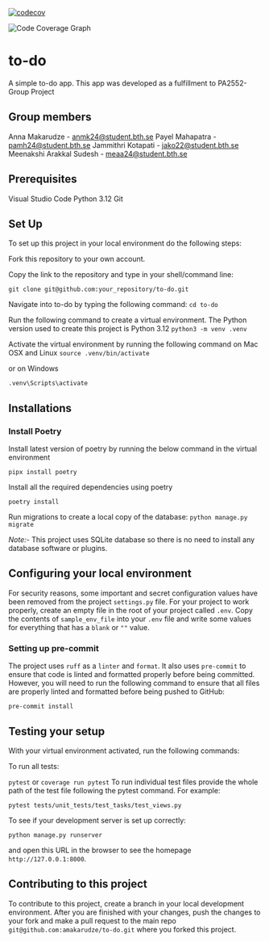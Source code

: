 
[![codecov](https://codecov.io/gh/amakarudze/to-do/graph/badge.svg?token=HPslvKVFkW)](https://codecov.io/gh/amakarudze/to-do)

![Code Coverage Graph](https://codecov.io/gh/amakarudze/to-do/graphs/tree.svg?token=HPslvKVFkW)

# to-do
A simple to-do app. This app was developed as a fulfillment to PA2552-Group Project
## Group members
Anna Makarudze - anmk24@student.bth.se
Payel Mahapatra - pamh24@student.bth.se
Jammithri Kotapati - jako22@student.bth.se
Meenakshi Arakkal Sudesh - meaa24@student.bth.se

## Prerequisites
Visual Studio Code
Python 3.12
Git

## Set Up
To set up this project in your local environment do the following steps:

Fork this repository to your own account.

Copy the link to the repository and type in your shell/command line:

```git clone git@github.com:your_repository/to-do.git```

Navigate into to-do by typing the following command:
```cd to-do```

Run the following command to create a virtual environment. The Python version used to create this project is Python 3.12
```python3 -m venv .venv```

Activate the virtual environment by running the following command on Mac OSX and Linux
```source .venv/bin/activate```

or on Windows

```.venv\Scripts\activate```

## Installations

### Install Poetry
Install latest version of poetry by running the below command in the virtual environment

```pipx install poetry```


Install all the required dependencies using poetry

```poetry install```


Run migrations to create a local copy of the database:
```python manage.py migrate```

*Note:*- This project uses SQLite database so there is no need to install any database software or plugins.

## Configuring your local environment
For security reasons, some important and secret configuration values have been removed from the project `settings.py`
file. For your project to work properly, create an empty file in the root of your project called `.env`. Copy the
contents of `sample_env_file` into your `.env` file and write some values for everything that has a `blank` or `""` value.

### Setting up pre-commit
The project uses `ruff` as a `linter` and `format`. It also uses `pre-commit` to ensure that code is linted and
formatted properly before being committed.
However, you will need to run the following command to ensure that all files are properly linted and formatted before
being pushed to GitHub:

```pre-commit install```

## Testing your setup
With your virtual environment activated, run the following commands:

To run all tests:

```pytest``` or ```coverage run pytest```
To run individual test files provide the whole path of the test file following the pytest command. For example:

```pytest tests/unit_tests/test_tasks/test_views.py```


To see if your development server is set up correctly:

```python manage.py runserver```


and open this URL in the browser to see the homepage ```http://127.0.0.1:8000```.

## Contributing to this project
To contribute to this project, create a branch in your local development environment. After you are finished with your changes, push the changes to your fork and make a pull request to the main repo `git@github.com:amakarudze/to-do.git` where you forked this project.
